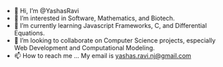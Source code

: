 - 👋 Hi, I’m @YashasRavi
- 👀 I’m interested in Software, Mathematics, and Biotech.
- 🌱 I’m currently learning Javascript Frameworks, C, and Differential Equations.
- 💞️ I’m looking to collaborate on Computer Science projects, especially Web Development and Computational Modeling.
- 📫 How to reach me ... My email is yashas.ravi.nj@gmail.com

<!---
YashasRavi/YashasRavi is a ✨ special ✨ repository because its `README.md` (this file) appears on your GitHub profile.
You can click the Preview link to take a look at your changes.
--->
